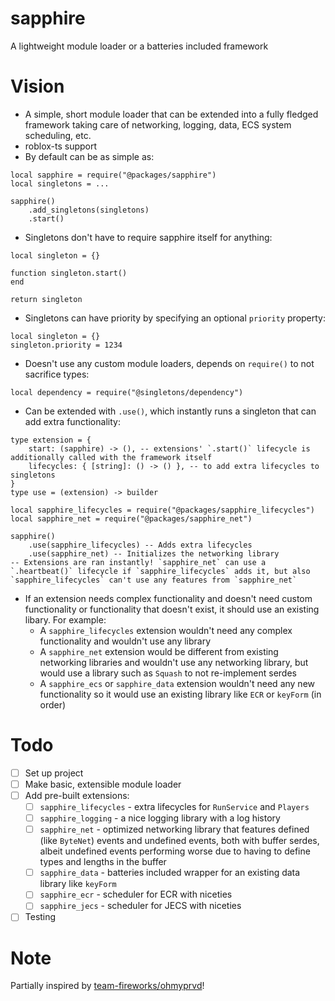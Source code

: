 # sapphire
A lightweight module loader or a batteries included framework

# Vision
- A simple, short module loader that can be extended into a fully fledged framework taking care of networking, logging, data, ECS system scheduling, etc.
- roblox-ts support
- By default can be as simple as:
```luau
local sapphire = require("@packages/sapphire")
local singletons = ...

sapphire()
    .add_singletons(singletons)
    .start()
```
- Singletons don't have to require sapphire itself for anything:
```luau
local singleton = {}

function singleton.start()
end

return singleton
```
- Singletons can have priority by specifying an optional `priority` property:
```luau
local singleton = {}
singleton.priority = 1234
```
- Doesn't use any custom module loaders, depends on `require()` to not sacrifice types:
```luau
local dependency = require("@singletons/dependency")
```
- Can be extended with `.use()`, which instantly runs a singleton that can add extra functionality:
```luau
type extension = {
    start: (sapphire) -> (), -- extensions' `.start()` lifecycle is additionally called with the framework itself
    lifecycles: { [string]: () -> () }, -- to add extra lifecycles to singletons
}
type use = (extension) -> builder
```
```luau
local sapphire_lifecycles = require("@packages/sapphire_lifecycles")
local sapphire_net = require("@packages/sapphire_net")

sapphire()
    .use(sapphire_lifecycles) -- Adds extra lifecycles
    .use(sapphire_net) -- Initializes the networking library
-- Extensions are ran instantly! `sapphire_net` can use a `.heartbeat()` lifecycle if `sapphire_lifecycles` adds it, but also `sapphire_lifecycles` can't use any features from `sapphire_net`
```
- If an extension needs complex functionality and doesn't need custom functionality or functionality that doesn't exist, it should use an existing libary. For example:
  - A `sapphire_lifecycles` extension wouldn't need any complex functionality and wouldn't use any library
  - A `sapphire_net` extension would be different from existing networking libraries and wouldn't use any networking library, but would use a library such as `Squash` to not re-implement serdes
  - A `sapphire_ecs` or `sapphire_data` extension wouldn't need any new functionality so it would use an existing library like `ECR` or `keyForm` (in order)

# Todo
- [ ] Set up project
- [ ] Make basic, extensible module loader
- [ ] Add pre-built extensions:
  - [ ] `sapphire_lifecycles` - extra lifecycles for `RunService` and `Players`
  - [ ] `sapphire_logging` - a nice logging library with a log history
  - [ ] `sapphire_net` - optimized networking library that features defined (like `ByteNet`) events and undefined events, both with buffer serdes, albeit undefined events performing worse due to having to define types and lengths in the buffer
  - [ ] `sapphire_data` - batteries included wrapper for an existing data library like `keyForm`
  - [ ] `sapphire_ecr` - scheduler for ECR with niceties
  - [ ] `sapphire_jecs` - scheduler for JECS with niceties
- [ ] Testing
     
# Note
Partially inspired by [team-fireworks/ohmyprvd](https://github.com/team-fireworks/ohmyprvd)!
